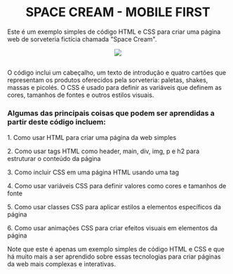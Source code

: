 <h1 align="center"> SPACE CREAM -  MOBILE FIRST </h1>

<p>Este é um exemplo simples de código HTML e CSS para criar uma página web de sorveteria fictícia chamada "Space Cream".</p>

<p align="center"> 
<img src="https://user-images.githubusercontent.com/113460644/234949020-f81bf40a-ae3e-49e4-9c24-18dc8ff7a61b.png">
</p>

##

<p>O código inclui um cabeçalho, um texto de introdução e quatro cartões que representam os produtos oferecidos pela sorveteria: paletas, shakes, massas e picolés. O CSS é usado para definir as variáveis que definem as cores, tamanhos de fontes e outros estilos visuais.</p>

### Algumas das principais coisas que podem ser aprendidas a partir deste código incluem:

<p>1. Como usar HTML para criar uma página da web simples</p>
<p>2. Como usar tags HTML como header, main, div, img, p e h2 para estruturar o conteúdo da página</p>
<p>3. Como incluir CSS em uma página HTML usando uma tag <link></p>
<p>4. Como usar variáveis CSS para definir valores como cores e tamanhos de fonte</p>
<p>5. Como usar classes CSS para aplicar estilos a elementos específicos da página</p>
<p>6. Como usar animações CSS para criar efeitos visuais em elementos da página</p>

<p>Note que este é apenas um exemplo simples de código HTML e CSS e que há muito mais a ser aprendido sobre essas tecnologias para criar páginas da web mais complexas e interativas.</p>
